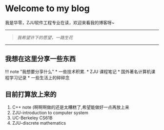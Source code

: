 # Welcome to my blog

我是华零，ZJU软件工程专业在读，欢迎来看我的博客呀~

---
>*我希望许下的愿望，一路生花*

---

## 我想在这里分享一些东西

!!! note "我想要分享什么"
    * 一些技术积累.
    * ZJU 课程笔记
    * 国外著名计算机课程学习记录
    * 一些生活上的碎碎念

## 目前打算放上来的

1. C++ note  (啊啊啊做的还是太糟糕了,希望能做好一点再放上来
2. ZJU-introduction to computer system
3. UC-Berkeley CS61B
4. ZJU-discrete mathematics
